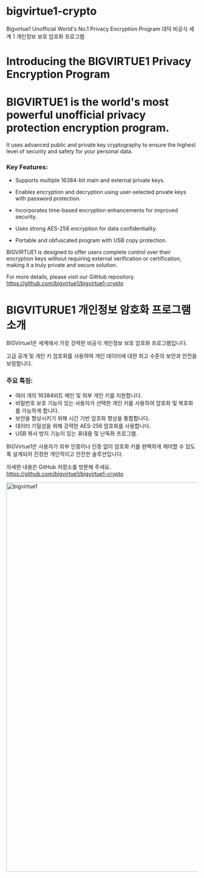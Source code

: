 # bigvirtue1-crypto
Bigvirtue1 Unofficial World's No.1 Privacy Encryption Program 대덕 비공식 세계 1 개인정보 보호 암호화 프로그램
# Introducing the BIGVIRTUE1 Privacy Encryption Program

# BIGVIRTUE1 is the world's most powerful unofficial privacy protection encryption program.

It uses advanced public and private key cryptography to ensure the highest level of security and safety for your personal data.

### Key Features:

- Supports multiple 16384-bit main and external private keys.

- Enables encryption and decryption using user-selected private keys with password protection.
- Incorporates time-based encryption enhancements for improved security.
- Uses strong AES-256 encryption for data confidentiality.
- Portable and obfuscated program with USB copy protection.

BIGVIRTUE1 is designed to offer users complete control over their encryption keys without requiring external verification or certification, making it a truly private and secure solution.

For more details, please visit our GitHub repository. https://github.com/bigvirtue1/bigvirtue1-crypto

# BIGVITURUE1 개인정보 암호화 프로그램 소개

BIGVirtue1은 세계에서 가장 강력한 비공식 개인정보 보호 암호화 프로그램입니다.

고급 공개 및 개인 키 암호화를 사용하여 개인 데이터에 대한 최고 수준의 보안과 안전을 보장합니다.

### 주요 특징:

- 여러 개의 16384비트 메인 및 외부 개인 키를 지원합니다.
- 비밀번호 보호 기능이 있는 사용자가 선택한 개인 키를 사용하여 암호화 및 복호화를 가능하게 합니다.
- 보안을 향상시키기 위해 시간 기반 암호화 향상을 통합합니다.
- 데이터 기밀성을 위해 강력한 AES-256 암호화를 사용합니다.
- USB 복사 방지 기능이 있는 휴대용 및 난독화 프로그램.

BIGVirtue1은 사용자가 외부 인증이나 인증 없이 암호화 키를 완벽하게 제어할 수 있도록 설계되어 진정한 개인적이고 안전한 솔루션입니다.

자세한 내용은 GitHub 저장소를 방문해 주세요. https://github.com/bigvirtue1/bigvirtue1-crypto

<img width="1536" height="1024" alt="bigvirtue1" src="https://github.com/user-attachments/assets/d08cad54-3a02-4f8f-a650-28c6398208ad" />

